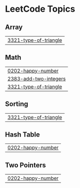 

<!---LeetCode Topics Start-->
# LeetCode Topics
## Array
|  |
| ------- |
| [3321-type-of-triangle](https://github.com/MadannagariRaju/Math/tree/master/3321-type-of-triangle) |
## Math
|  |
| ------- |
| [0202-happy-number](https://github.com/MadannagariRaju/Math/tree/master/0202-happy-number) |
| [2383-add-two-integers](https://github.com/MadannagariRaju/Math/tree/master/2383-add-two-integers) |
| [3321-type-of-triangle](https://github.com/MadannagariRaju/Math/tree/master/3321-type-of-triangle) |
## Sorting
|  |
| ------- |
| [3321-type-of-triangle](https://github.com/MadannagariRaju/Math/tree/master/3321-type-of-triangle) |
## Hash Table
|  |
| ------- |
| [0202-happy-number](https://github.com/MadannagariRaju/Math/tree/master/0202-happy-number) |
## Two Pointers
|  |
| ------- |
| [0202-happy-number](https://github.com/MadannagariRaju/Math/tree/master/0202-happy-number) |
<!---LeetCode Topics End-->